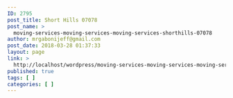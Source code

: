 ```yaml
---
ID: 2795
post_title: Short Hills 07078
post_name: >
  moving-services-moving-services-moving-services-shorthills-07078
author: mrgabonijeff@gmail.com
post_date: 2018-03-28 01:37:33
layout: page
link: >
  http://localhost/wordpress/moving-services-moving-services-moving-services-shorthills-07078/
published: true
tags: [ ]
categories: [ ]
---
```

